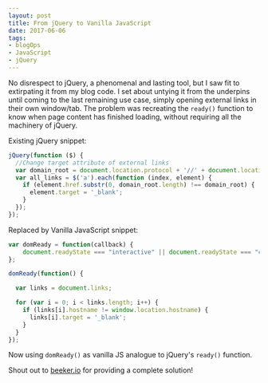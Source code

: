```yaml
---
layout: post
title: From jQuery to Vanilla JavaScript
date: 2017-06-06
tags:
- blogOps
- JavaScript
- jQuery
---
```

No disrespect to jQuery, a phenomenal and lasting tool, but I saw fit to extirpating it from my blog code. <!-- more -->I set about untying it from the underpins until coming to the last remaining use case, simply opening external links in their own window/tab. The problem was recreating the `ready()` function to know when page content has finished loading, without requiring all the machinery of jQuery.

Existing jQuery snippet:

```js
jQuery(function ($) {
  //Change target attribute of external links
  var domain_root = document.location.protocol + '//' + document.location.host;
  var all_links = $('a').each(function (index, element) {
    if (element.href.substr(0, domain_root.length) !== domain_root) {
      element.target = '_blank';
    }
  });
});
```

Replaced by Vanilla JavaScript snippet:

```js
var domReady = function(callback) {
    document.readyState === "interactive" || document.readyState === "complete" ? callback() : document.addEventListener("DOMContentLoaded", callback);
};

domReady(function() {

  var links = document.links;

  for (var i = 0; i < links.length; i++) {
    if (links[i].hostname != window.location.hostname) {
      links[i].target = '_blank';
    }
  }
});
```

Now using `domReady()` as vanilla JS analogue to jQuery's `ready()` function.

Shout out to [beeker.io](http://beeker.io/jquery-document-ready-equivalent-vanilla-javascript) for providing a complete solution!
